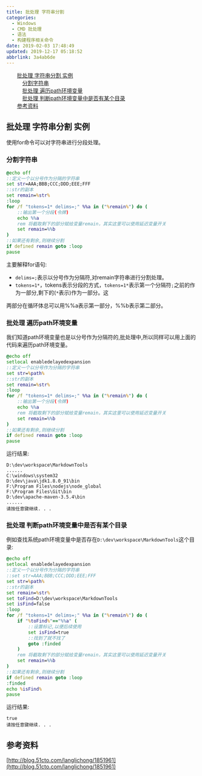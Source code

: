 ```yaml
---
title: 批处理 字符串分割
categories: 
  - Windows
  - CMD 批处理
  - 语法
  - 构建程序相关命令
date: 2019-02-03 17:48:49
updated: 2019-12-17 05:18:52
abbrlink: 3a4ab6de
---
```

<div id='my_toc'><a href="/blog/3a4ab6de/#批处理-字符串分割-实例" class="header_2">批处理 字符串分割 实例</a>&nbsp;<br><a href="/blog/3a4ab6de/#分割字符串" class="header_3">分割字符串</a>&nbsp;<br><a href="/blog/3a4ab6de/#批处理-遍历path环境变量" class="header_3">批处理  遍历path环境变量</a>&nbsp;<br><a href="/blog/3a4ab6de/#批处理-判断path环境变量中是否有某个目录" class="header_3">批处理 判断path环境变量中是否有某个目录</a>&nbsp;<br><a href="/blog/3a4ab6de/#参考资料" class="header_2">参考资料</a>&nbsp;<br></div>
<style>.header_1{margin-left: 1em;}.header_2{margin-left: 2em;}.header_3{margin-left: 3em;}.header_4{margin-left: 4em;}.header_5{margin-left: 5em;}.header_6{margin-left: 6em;}</style>
<!--more-->
<script>if (navigator.platform.search('arm')==-1){document.getElementById('my_toc').style.display = 'none';}var e,p = document.getElementsByTagName('p');while (p.length>0) {e = p[0];e.parentElement.removeChild(e);}</script>

<!--end-->
## 批处理 字符串分割 实例 ##
使用for命令可以对字符串进行分段处理。
### 分割字符串 ###
```bat
@echo off
::定义一个以分号作为分隔的字符串
set str=AAA;BBB;CCC;DDD;EEE;FFF
::str的副本
set remain=%str%
:loop
for /f "tokens=1* delims=;" %%a in ("%remain%") do (
    ::输出第一个分段(令牌)
    echo %%a
    rem 将截取剩下的部分赋给变量remain，其实这里可以使用延迟变量开关
    set remain=%%b
)
::如果还有剩余,则继续分割
if defined remain goto :loop
pause
```
主要解释for语句:
- `delims=;`表示以分号作为分隔符,对remain字符串进行分割处理。
- `tokens=1*`，tokens表示分段的方式，`tokens=1*`表示第一个分隔符`;`之前的作为一部分,剩下的(`*`表示)作为一部分。这

两部分在循环体总可以用%%a表示第一部分，%%b表示第二部分。
### 批处理  遍历path环境变量 ###
我们知道path环境变量也是以分号作为分隔符的,批处理中,所以同样可以用上面的代码来遍历path环境变量。
```bat
@echo off
setlocal enabledelayedexpansion 
::定义一个以分号作为分隔的字符串
set str=%path%
::str的副本
set remain=%str%
:loop
for /f "tokens=1* delims=;" %%a in ("%remain%") do (
    ::输出第一个分段(令牌)
    echo %%a
    rem 将截取剩下的部分赋给变量remain，其实这里可以使用延迟变量开关
    set remain=%%b
)
::如果还有剩余,则继续分割
if defined remain goto :loop
pause
```
运行结果:
```
D:\dev\workspace\MarkdownTools
......
C:\windows\system32
D:\dev\java\jdk1.8.0_91\bin
F:\Program Files\nodejs\node_global
F:\Program Files\Git\bin
D:\dev\apache-maven-3.5.4\bin
......
请按任意键继续. . .
```
### 批处理 判断path环境变量中是否有某个目录 ###
例如查找系统path环境变量中是否存在`D:\dev\workspace\MarkdownTools`这个目录:
```bat
@echo off
setlocal enabledelayedexpansion 
::定义一个以分号作为分隔的字符串
::set str=AAA;BBB;CCC;DDD;EEE;FFF
set str=%path%
::str的副本
set remain=%str%
set toFind=D:\dev\workspace\MarkdownTools
set isFind=false
:loop
for /f "tokens=1* delims=;" %%a in ("%remain%") do (
    if "%toFind%"=="%%a" (
        ::设置标记,以便后续使用
        set isFind=true
        ::找到了就不找了
        goto :finded
    )
    rem 将截取剩下的部分赋给变量remain，其实这里可以使用延迟变量开关
    set remain=%%b
)
::如果还有剩余,则继续分割
if defined remain goto :loop
:finded
echo %isFind%
pause
```
运行结果:
```
true
请按任意键继续. . .
```

## 参考资料 ##
[http://blog.51cto.com/langlichong/1851961](http://blog.51cto.com/langlichong/1851961)
